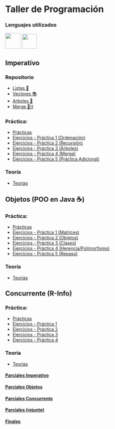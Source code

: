# Taller de Programación
### Lenguajes utilizados
<p>
  <img src="https://raw.githubusercontent.com/jmnote/z-icons/master/svg/java.svg" width="50"/>
  <img src="https://roxyfrangutierrezblog.files.wordpress.com/2015/03/lazarus_logo_new.png" width="47"/>
</p>

## Imperativo
### Repositorio
- [Listas 🧾](/Imperativo/Repositorio/Listas/)
- [Vectores 📚](/Imperativo/Repositorio/Vectores/)
- [Arboles 🌳](/Imperativo/Repositorio/Arboles/)
- [Merge 🔗⛓](/Imperativo/Repositorio/Merge/)
### Práctica:
- [Prácticas](/Imperativo/2022%20-%202°%20Semestre/Práctica)
- [Ejercicios - Práctica 1 (Ordenación)](/Imperativo/2022%20-%202°%20Semestre/Práctica/Práctica%201)
- [Ejercicios - Práctica 2 (Recursión)](/Imperativo/2022%20-%202°%20Semestre/Práctica/Práctica%202)
- [Ejercicios - Práctica 3 (Árboles)](/Imperativo/2022%20-%202°%20Semestre/Práctica/Práctica%203)
- [Ejercicios - Práctica 4 (Merge)](/Imperativo/2022%20-%202°%20Semestre/Práctica/Práctica%204)
- [Ejercicios - Práctica 5 (Práctica Adicional)](/Imperativo/2022%20-%202°%20Semestre/Práctica/Práctica%205%20-%20Adicional)
### Teoría
- [Teorías](/Imperativo/2022%20-%202°%20Semestre/Teoría)
## Objetos (POO en Java ☕)
### Práctica:
- [Prácticas](/Objetos/2022%20-%202°%20Semestre/Práctica)
- [Ejercicios - Práctica 1 (Matríces)](/Objetos/2022%20-%202°%20Semestre/Práctica/TP2022_ProyectoAlumnos/src/tema1)
- [Ejercicios - Práctica 2 (Objetos)](/Objetos/2022%20-%202°%20Semestre/Práctica/TP2022_ProyectoAlumnos/src/tema2)
- [Ejercicios - Práctica 3 (Clases)](/Objetos/2022%20-%202°%20Semestre/Práctica/TP2022_ProyectoAlumnos/src/tema3)
- [Ejercicios - Práctica 4 (Herencia/Polimorfísmo)](/Objetos/2022%20-%202°%20Semestre/Práctica/TP2022_ProyectoAlumnos/src/tema4)
- [Ejercicios - Práctica 5 (Repaso)](/Objetos/2022%20-%202°%20Semestre/Práctica/TP2022_ProyectoAlumnos/src/tema5)
### Teoría
- [Teorías](/Objetos/2022%20-%202°%20Semestre/Teoría)
## Concurrente (R-Info)
### Práctica:
- [Prácticas](/Concurrente/2022%20-%202°%20Semestre/Práctica)
- [Ejercicios - Práctica 1](/Concurrente/2022%20-%202°%20Semestre/Práctica/Práctica%201)
- [Ejercicios - Práctica 2](/Concurrente/2022%20-%202°%20Semestre/Práctica/Práctica%202)
- [Ejercicios - Práctica 3](/Concurrente/2022%20-%202°%20Semestre/Práctica/Práctica%203)
- [Ejercicios - Práctica 4](/Concurrente/2022%20-%202°%20Semestre/Práctica/Práctica%204)
### Teoría
- [Teorías](/Concurrente/2022%20-%202°%20Semestre/Teoría)
#### [Parciales Imperativo](/Imperativo/2022%20-%202°%20Semestre/Parciales)
#### [Parciales Objetos](/Objetos/2022%20-%202°%20Semestre/Parciales)
#### [Parciales Concurrente](/Concurrente/2022%20-%202°%20Semestre/Parciales)
#### [Parciales (rejunte)](/Parciales%20-%20Todos%20los%20paradigmas%20(rejunte))
#### [Finales](/Parciales%20Finales)
